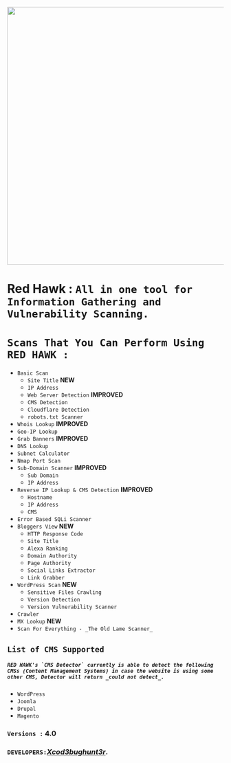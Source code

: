 <p align="center">
	<img src="https://i.imgur.com/GNWwMFb.png" width="600px">
</p>

# Red Hawk : ``All in one tool for Information Gathering and Vulnerability Scanning.``

# ``Scans That You Can Perform Using RED HAWK :``
+ ``Basic Scan``
	- ``Site Title`` **NEW**
	- ``IP Address``
	- ``Web Server Detection`` **IMPROVED**
	- ``CMS Detection``
	- ``Cloudflare Detection``
	- ``robots.txt Scanner``
+ ``Whois Lookup`` **IMPROVED**
+ ``Geo-IP Lookup``
+ ``Grab Banners`` **IMPROVED**
+ ``DNS Lookup``
+ ``Subnet Calculator``
+ ``Nmap Port Scan``
+ ``Sub-Domain Scanner`` **IMPROVED**
	- ``Sub Domain``
	- ``IP Address``
+ ``Reverse IP Lookup & CMS Detection`` **IMPROVED**
	- ``Hostname``
	- ``IP Address``
	- ``CMS``
+ ``Error Based SQLi Scanner``
+ ``Bloggers View`` **NEW**
	- ``HTTP Response Code``
	- ``Site Title``
	- ``Alexa Ranking``
	- ``Domain Authority``
	- ``Page Authority``
	- ``Social Links Extractor``
	- ``Link Grabber``
+ ``WordPress Scan`` **NEW**
	- ``Sensitive Files Crawling``
	- ``Version Detection``
	- ``Version Vulnerability Scanner``
+ ``Crawler``
+ ``MX Lookup`` **NEW**
+ ``Scan For Everything - _The Old Lame Scanner_``

## `List of CMS Supported`
##### ``RED HAWK's `CMS Detector` currently is able to detect the following CMSs (Content Management Systems) in case the website is using some other CMS, Detector will return _could not detect_.``
- `WordPress`
- `Joomla`
- `Drupal`
- `Magento`

### ``Versions :`` 4.0

### ``DEVELOPERS:``*[Xcod3bughunt3r](https://github.com/Xcod3bughunt3r/Xcod3bughunt3r)*.

